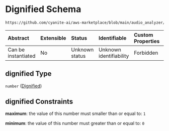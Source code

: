# Dignified Schema

```txt
https://github.com/cyanite-ai/aws-marketplace/blob/main/audio_analyzer/schemes/marketplace_v1/schema/TaggingV8.schema.json#/$defs/MoodAdvancedScoresV1/properties/dignified
```



| Abstract            | Extensible | Status         | Identifiable            | Custom Properties | Additional Properties | Access Restrictions | Defined In                                                                     |
| :------------------ | :--------- | :------------- | :---------------------- | :---------------- | :-------------------- | :------------------ | :----------------------------------------------------------------------------- |
| Can be instantiated | No         | Unknown status | Unknown identifiability | Forbidden         | Allowed               | none                | [TaggingV8.schema.json\*](../out/TaggingV8.schema.json "open original schema") |

## dignified Type

`number` ([Dignified](taggingv8-defs-moodadvancedscoresv1-properties-dignified.md))

## dignified Constraints

**maximum**: the value of this number must smaller than or equal to: `1`

**minimum**: the value of this number must greater than or equal to: `0`
